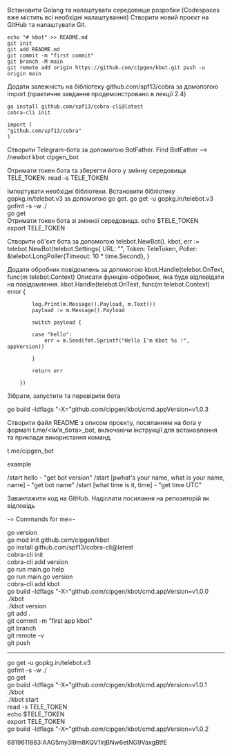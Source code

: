 Встановити Golang та налаштувати середовище розробки (Codespaces вже містить всі необхідні налаштування)
Створити новий проєкт на GitHub та налаштувати Git.

	echo "# kbot" >> README.md
	git init
	git add README.md
	git commit -m "first commit"
	git branch -M main
	git remote add origin https://github.com/cipgen/kbot.git push -u origin main

Додати залежність на бібліотеку github.com/spf13/cobra за домопогою import (практичне завдання продемонстровано в лекції 2.4)

	go install github.com/spf13/cobra-cli@latest  
	cobra-cli init  

	import (
	"github.com/spf13/cobra"
	)

Створити Telegram-бота за допомогою BotFather.
	Find BotFather -->
	/newbot
	kbot
	cipgen_bot

Отримати токен бота та зберегти його у змінну середовища TELE_TOKEN.
read -s TELE_TOKEN 

Імпортувати необхідні бібліотеки.
Встановити бібліотеку gopkg.in/telebot.v3 за допомогою go get.
	go get -u gopkg.in/telebot.v3  
	gofmt -s -w ./  
	go get  
Отримати токен бота зі змінної середовища.
	echo $TELE_TOKEN  
	export TELE_TOKEN  

Створити об'єкт бота за допомогою telebot.NewBot().
	kbot, err := telebot.NewBot(telebot.Settings{
			URL:    "",
			Token:  TeleToken,
			Poller: &telebot.LongPoller{Timeout: 10 * time.Second},
		}

Додати обробник повідомлень за допомогою kbot.Handle(telebot.OnText, func(m telebot.Context)
Описати функцію-обробник, яка буде відповідати на повідомлення.
	kbot.Handle(telebot.OnText, func(m telebot.Context) error {

			log.Print(m.Message().Payload, m.Text())
			payload := m.Message().Payload

			switch payload {

			case "hello":
				err = m.Send(fmt.Sprintf("Hello I'm Kbot %s !", appVersion))

			}

			return err

		})

Зібрати, запустити та перевірити бота

go build -ldflags "-X="github.com/cipgen/kbot/cmd.appVersion=v1.0.3  

Створити файл README з описом проєкту, посиланням на бота у форматі t.me/<Імʼя_бота>_bot, включаючи інструкції для встановлення та приклади використання команд.

t.me/cipgen_bot

example

/start hello - "get bot version"
/start [pwhat's your name, what is your name, name] - "get bot name"
/start [what time is it, time] - "get time UTC"


Завантажити код на GitHub.
Надіслати посилання на репозиторій як відповідь


-= Commands for me=-  

  
go version  
go mod init github.com/cipgen/kbot  
go install github.com/spf13/cobra-cli@latest  
cobra-cli init  
cobra-cli add version  
go run main.go help  
go run main.go version  
cobra-cli add kbot  
go build -ldflags "-X="github.com/cipgen/kbot/cmd.appVersion=v1.0.0  
./kbot  
./kbot version  
git add .  
git commit -m "first app kbot"  
git branch  
git remote -v  
git push  


________

go get -u gopkg.in/telebot.v3  
gofmt -s -w ./  
go get  
go build -ldflags "-X="github.com/cipgen/kbot/cmd.appVersion=v1.0.1  
./kbot  
./kbot start  
read -s TELE_TOKEN  
echo $TELE_TOKEN  
export TELE_TOKEN  
go build -ldflags "-X="github.com/cipgen/kbot/cmd.appVersion=v1.0.2  


6819611883:AAG5my3l9m8KQV1IrjBNw6etNG9VaxgBtfE